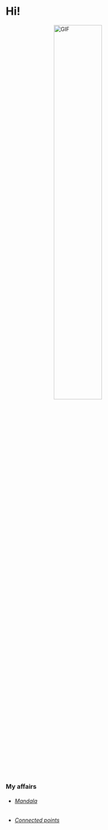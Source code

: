 # Hi!

<div style="align: center;">
    <img src="https://media.giphy.com/media/l41Yt5ljkUiMfUHHW/giphy.gif" style="width: 50%; display: block; margin: 0 auto;" alt="GIF">
</div>





### My affairs
  - ###### [Mandala](https://rw610.github.io/mandala/)
  - ###### [Connected points](https://rw610.github.io/canvas/)
